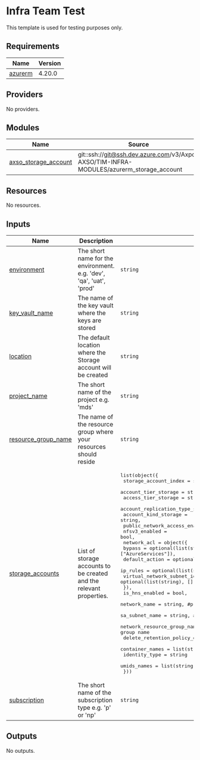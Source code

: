 # Infra Team Test

This template is used for testing purposes only.


<!-- BEGIN_TF_DOCS -->
## Requirements

| Name | Version |
|------|---------|
| <a name="requirement_azurerm"></a> [azurerm](#requirement\_azurerm) | 4.20.0 |

## Providers

No providers.

## Modules

| Name | Source | Version |
|------|--------|---------|
| <a name="module_axso_storage_account"></a> [axso\_storage\_account](#module\_axso\_storage\_account) | git::ssh://git@ssh.dev.azure.com/v3/Axpo-AXSO/TIM-INFRA-MODULES/azurerm_storage_account | ~{gitRef}~ |

## Resources

No resources.

## Inputs

| Name | Description | Type | Default | Required |
|------|-------------|------|---------|:--------:|
| <a name="input_environment"></a> [environment](#input\_environment) | The short name for the environment. e.g. 'dev', 'qa', 'uat', 'prod' | `string` | `"dev"` | no |
| <a name="input_key_vault_name"></a> [key\_vault\_name](#input\_key\_vault\_name) | The name of the key vault where the keys are stored | `string` | n/a | yes |
| <a name="input_location"></a> [location](#input\_location) | The default location where the Storage account will be created | `string` | `"westeurope"` | no |
| <a name="input_project_name"></a> [project\_name](#input\_project\_name) | The short name of the project e.g. 'mds' | `string` | n/a | yes |
| <a name="input_resource_group_name"></a> [resource\_group\_name](#input\_resource\_group\_name) | The name of the resource group where your resources should reside | `string` | n/a | yes |
| <a name="input_storage_accounts"></a> [storage\_accounts](#input\_storage\_accounts) | List of storage accounts to be created and the relevant properties. | <pre>list(object({<br/>    storage_account_index            = string,<br/>    account_tier_storage             = string,<br/>    access_tier_storage              = string,<br/>    account_replication_type_storage = string,<br/>    account_kind_storage             = string,<br/>    public_network_access_enabled    = bool,<br/>    nfsv3_enabled                    = bool,<br/>    network_acl = object({<br/>      bypass                     = optional(list(string), ["AzureServices"]),<br/>      default_action             = optional(string, "Deny"),<br/>      ip_rules                   = optional(list(string), []),<br/>      virtual_network_subnet_ids = optional(list(string), [])<br/>    }),<br/>    is_hns_enabled               = bool,<br/>    network_name                 = string, #private endpoint network name<br/>    sa_subnet_name               = string, #private endpoint subnet name<br/>    network_resource_group_name  = string, #private endpoint network resource group name<br/>    delete_retention_policy_days = number,<br/>    container_names              = list(string)<br/>    identity_type                = string<br/>    umids_names                  = list(string)<br/>  }))</pre> | `[]` | no |
| <a name="input_subscription"></a> [subscription](#input\_subscription) | The short name of the subscription type e.g.  'p' or 'np' | `string` | n/a | yes |

## Outputs

No outputs.
<!-- END_TF_DOCS -->